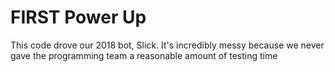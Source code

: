 # FIRST Power Up
This code drove our 2018 bot, Slick. It's incredibly messy because we never gave the programming team a reasonable amount of testing time
